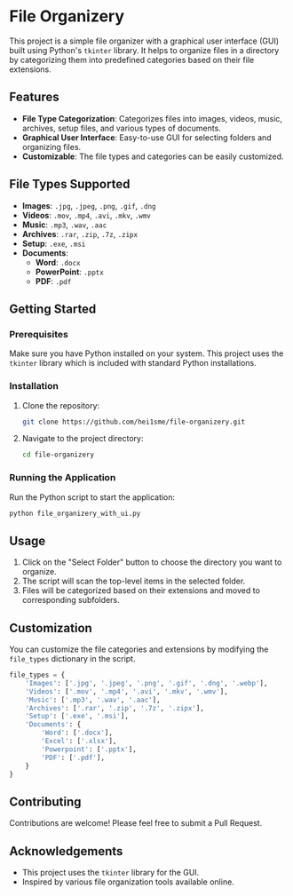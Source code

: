 # File Organizery

This project is a simple file organizer with a graphical user interface (GUI) built using Python's `tkinter` library. It helps to organize files in a directory by categorizing them into predefined categories based on their file extensions.

## Features

- **File Type Categorization**: Categorizes files into images, videos, music, archives, setup files, and various types of documents.
- **Graphical User Interface**: Easy-to-use GUI for selecting folders and organizing files.
- **Customizable**: The file types and categories can be easily customized.

## File Types Supported

- **Images**: `.jpg`, `.jpeg`, `.png`, `.gif`, `.dng`
- **Videos**: `.mov`, `.mp4`, `.avi`, `.mkv`, `.wmv`
- **Music**: `.mp3`, `.wav`, `.aac`
- **Archives**: `.rar`, `.zip`, `.7z`, `.zipx`
- **Setup**: `.exe`, `.msi`
- **Documents**:
  - **Word**: `.docx`
  - **PowerPoint**: `.pptx`
  - **PDF**: `.pdf`

## Getting Started

### Prerequisites

Make sure you have Python installed on your system. This project uses the `tkinter` library which is included with standard Python installations.

### Installation

1. Clone the repository:

    ```sh
    git clone https://github.com/hei1sme/file-organizery.git
    ```

2. Navigate to the project directory:

    ```sh
    cd file-organizery
    ```

### Running the Application

Run the Python script to start the application:

```sh
python file_organizery_with_ui.py
```

## Usage

1. Click on the "Select Folder" button to choose the directory you want to organize.
2. The script will scan the top-level items in the selected folder.
3. Files will be categorized based on their extensions and moved to corresponding subfolders.

## Customization

You can customize the file categories and extensions by modifying the `file_types` dictionary in the script.

```python
file_types = {
    'Images': ['.jpg', '.jpeg', '.png', '.gif', '.dng', '.webp'],
    'Videos': ['.mov', '.mp4', '.avi', '.mkv', '.wmv'],
    'Music': ['.mp3', '.wav', '.aac'],
    'Archives': ['.rar', '.zip', '.7z', '.zipx'],
    'Setup': ['.exe', '.msi'],
    'Documents': {
        'Word': ['.docx'],
        'Excel': ['.xlsx'],
        'Powerpoint': ['.pptx'],
        'PDF': ['.pdf'],
    }
}
```

## Contributing

Contributions are welcome! Please feel free to submit a Pull Request.

## Acknowledgements

- This project uses the `tkinter` library for the GUI.
- Inspired by various file organization tools available online.

